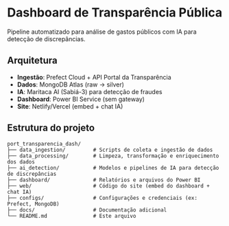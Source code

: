 # Dashboard de Transparência Pública

Pipeline automatizado para análise de gastos públicos com IA para detecção de discrepâncias.

## Arquitetura

- **Ingestão**: Prefect Cloud + API Portal da Transparência
- **Dados**: MongoDB Atlas (raw → silver)
- **IA**: Maritaca AI (Sabiá-3) para detecção de fraudes
- **Dashboard**: Power BI Service (sem gateway)
- **Site**: Netlify/Vercel (embed + chat IA)

## Estrutura do projeto

```
port_transparencia_dash/
├── data_ingestion/         # Scripts de coleta e ingestão de dados
├── data_processing/        # Limpeza, transformação e enriquecimento dos dados
├── ai_detection/           # Modelos e pipelines de IA para detecção de discrepâncias
├── dashboard/              # Relatórios e arquivos do Power BI
├── web/                    # Código do site (embed do dashboard + chat IA)
├── configs/                # Configurações e credenciais (ex: Prefect, MongoDB)
├── docs/                   # Documentação adicional
└── README.md               # Este arquivo
```